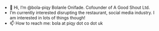 - 👋 Hi, I’m @bola-piqy Bolanle Onifade. Cofounder of A Good Shout Ltd. 
- I’m currently interested disrupting the restaurant, social media industry. I am interested in lots of things though!
- 📫 How to reach me: bola at piqy dot co dot uk

<!---
bola-pixkie/bola-pixkie is a ✨ special ✨ repository because its `README.md` (this file) appears on your GitHub profile.
You can click the Preview link to take a look at your changes.
--->
